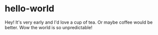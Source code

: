 # hello-world
Hey! 
It's very early and I'd love a cup of tea. Or maybe coffee would be better.
Wow the world is so unpredictable!
